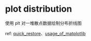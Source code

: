 # plot distribution

使用 plt 对一堆散点数据绘制分布折线图

ref: [quick_restore](https://github.com/zxcvb6958/data-processing-tools/tree/master/src/quick_restore)、[usage_of_matplotlib](https://github.com/zxcvb6958/data-processing-tools/tree/master/src/usage_of_matplotlib) 

